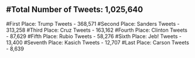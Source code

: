 #Total Number of Tweets: 1,025,640 
---
#First Place: Trump Tweets - 368,571
#Second Place: Sanders Tweets - 313,258
#Third Place: Cruz Tweets - 163,162
#Fourth Place: Clinton Tweets - 87,629
#Fifth Place: Rubio Tweets - 58,276
#Sixth Place: Jeb! Tweets - 13,400
#Seventh Place: Kasich Tweets - 12,707
#Last Place: Carson Tweets - 8,639
